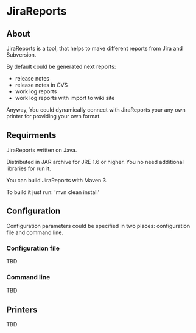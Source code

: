 JiraReports
===========

About
-----

JiraReports is a tool, that helps to make different reports from Jira and Subversion.

By default could be generated next reports:

* release notes
* release notes in CVS
* work log reports
* work log reports with import to wiki site

Anyway, You could dynamically connect with JiraReports your any own printer for providing your own format.

Requirments
-----------

JiraReports written on Java. 

Distributed in JAR archive for JRE 1.6 or higher. You no need additional libraries for run it.

You can build JiraReports with Maven 3. 

To build it just run: 'mvn clean install'

Configuration
-------------

Configuration parameters could be specified in two places: configuration file and command line.

### Configuration file

TBD

### Command line

TBD

Printers
--------

TBD

